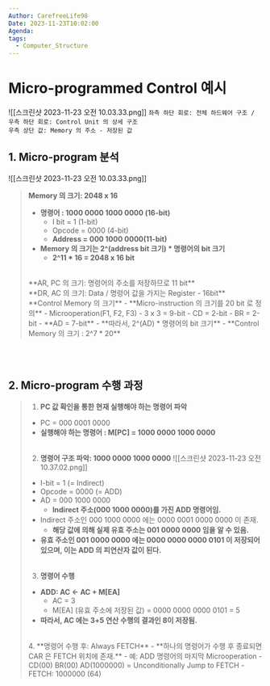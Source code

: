 ```yaml
---
Author: CarefreeLife98
Date: 2023-11-23T10:02:00
Agenda: 
tags:
  - Computer_Structure
---
```

# Micro-programmed Control 예시
![[스크린샷 2023-11-23 오전 10.03.33.png]]
`좌측 하단 회로: 전체 하드웨어 구조 / 우측 하단 회로: Control Unit 의 상세 구조`<br>
`우측 상단 값: Memory 의 주소 - 저장된 값`

## 1. Micro-program 분석
![[스크린샷 2023-11-23 오전 10.03.33.png]]
> **Memory 의 크기: 2048 x 16**
> - **명령어 : 1000 0000 1000 0000 (16-bit)**
> 	- I bit = 1 (1-bit)
> 	- Opcode = 0000 (4-bit)
> 	- **Address = 000 1000 0000(11-bit)**
> - **Memory 의 크기는 2^(address bit 크기) * 명령어의 bit 크기**
> 	- **2^11 * 16 = 2048 x 16 bit**
> 
> <br>
> **AR, PC 의 크기: 명령어의 주소를 저장하므로 11 bit**
> <br>
> **DR, AC 의 크기: Data / 명령어 값을 가지는 Register - 16bit**
> <br>
> **Control Memory 의 크기**
> - **Micro-instruction 의 크기를 20 bit 로 정의**
> 	- Microoperation(F1, F2, F3)
> 		- 3 x 3 = 9-bit
> 	- CD = 2-bit
> 	- BR = 2-bit
> 	- **AD = 7-bit**
> - **따라서, 2^(AD) * 명령어의 bit 크기**
> 	- **Control Memory 의 크기 : 2^7 * 20**

<br><br>

## 2. Micro-program 수행 과정
> 1. **PC 값 확인을 통한 현재 실행해야 하는 명령어 파악**
> 	- PC = 000 0001 0000
> 	- **실행해야 하는 명령어 : M\[PC] = 1000 0000 1000 0000**
> 	<br><br>
> 2. **명령어 구조 파악: 1000 0000 1000 0000**
> 	![[스크린샷 2023-11-23 오전 10.37.02.png]]
> 	- I-bit = 1 (= Indirect)
> 	- Opcode = 0000 (= ADD)
> 	- AD = 000 1000 0000
> 		- **Indirect 주소(000 1000 0000)를 가진 ADD 명령어임.**
> 	- Indirect 주소인 000 1000 0000 에는 0000 0001 0000 0000 이 존재.
> 		- **해당 값에 의해 실제 유효 주소는 001 0000 0000 임을 알 수 있음.**
> 	- **유효 주소인 001 0000 0000 에는 0000 0000 0000 0101 이 저장되어 있으며, 이는 ADD 의 피연산자 값이 된다.**
> 	<br><br>
> 3. **명령어 수행**
> 	- **ADD: AC <- AC + M\[EA]**
> 		- AC = 3
> 		- M\[EA] (유효 주소에 저장된 값) = 0000 0000 0000 0101 = 5
> 	- **따라서, AC 에는 3+5 연산 수행의 결과인 8이 저장됨.**
> 	<br>
> 4. **명령어 수행 후: Always FETCH**
> 	- **하나의 명령어가 수행 후 종료되면 CAR 은 FETCH 위치에 존재.**
> 		- 예: ADD 명령어의 마지막 Microoperation
> 			- CD(00) BR(00) AD(1000000) = Unconditionally Jump to FETCH
> 		- FETCH: 1000000 (64)